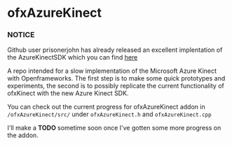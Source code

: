 # ofxAzureKinect

### NOTICE
Github user prisonerjohn has already released an excellent implentation of the AzureKinectSDK which you can find [here](https://github.com/prisonerjohn/ofxAzureKinect)

A repo intended for a slow implementation of the Microsoft Azure Kinect with Openframeworks. The first step is to make some quick prototypes and experiments, the second is to possibly replicate the current functionality of ofxKinect with the new Azure Kinect SDK.

You can check out the current progress for ofxAzureKinect addon in `/ofxAzureKinect/src/` under `ofxAzureKinect.h` and `ofxAzureKinect.cpp`

I'll make a **TODO** sometime soon once I've gotten some more progress on the addon.

